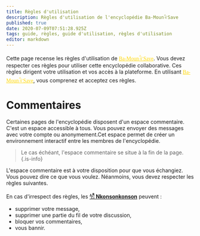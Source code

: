 ```yaml
---
title: Règles d'utilisation
description: Règles d'utilisation de l'encyclopédie Ba-Moun𓅝Save
published: true
date: 2020-07-09T07:51:28.925Z
tags: guide, règles, guide d'utilisation, règles d'utilisation
editor: markdown
---
```


Cette page recense les règles d'utilisation de <a href="https://save.ba-moun.com" style="font-family:'Yatra One', PT-Serif, serif;color: gold" >Ba-Moun𓅝Save</a>. Vous devez respecter ces règles pour utiliser cette encyclopédie collaborative. Ces règles dirigent votre utilisation et vos accès à la plateforme. En utilisant <a href="https://save.ba-moun.com" style="font-family:'Yatra One', PT-Serif, serif;color: gold" >Ba-Moun𓅝Save</a>, vous comprenez et acceptez ces règles.

# Commentaires

Certaines pages de l'encyclopédie disposent d'un espace commentaire. C'est un espace accessible à tous. Vous pouvez envoyer des messages avec votre compte ou anonymement.Cet espace permet de créer un environnement interactif entre les membres de l'encyclopédie.

> Le cas échéant, l'espace commentaire se situe à la fin de la page.
{.is-info}

L'espace commentaire est à votre disposition pour que vous échangiez. Vous pouvez dire ce que vous voulez. Néanmoins, vous devez respecter les règles suivantes.

En cas d'irrespect des règles, les [**𓀰 Nkonsonkonson**](/fr/faq#les-clans) peuvent :

- supprimer votre message,
- supprimer une partie du fil de votre discussion,
- bloquer vos commentaires,
- vous bannir.